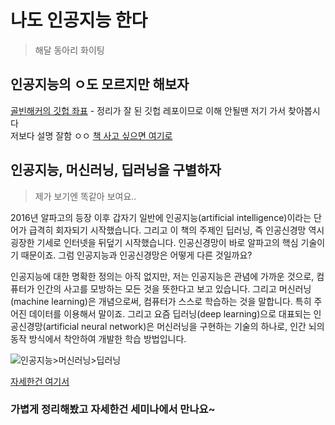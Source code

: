 # 나도 인공지능 한다
> 해달 동아리 화이팅

## 인공지능의 ㅇ도 모르지만 해보자

[골빈해커의 깃헙 좌표](https://github.com/golbin/TensorFlow-Tutorials) - 정리가 잘 된 깃헙 레포이므로 이해 안될땐 저기 가서 찾아봅시다   
저보다 설명 잘함 ㅇㅇ
[책 사고 싶으면 여기로](http://www.hanbit.co.kr/store/books/look.php?p_code=B7257101308)

## 인공지능, 머신러닝, 딥러닝을 구별하자
> 제가 보기엔 똑같아 보여요..    

2016년 알파고의 등장 이후 갑자기 일반에 인공지능(artificial intelligence)이라는 단어가 급격히 회자되기 시작했습니다. 그리고 이 책의 주제인 딥러닝, 즉 인공신경망 역시 굉장한 기세로 인터넷을 뒤덮기 시작했습니다. 인공신경망이 바로 알파고의 핵심 기술이기 때문이죠. 그럼 인공지능과 인공신경망은 어떻게 다른 것일까요?

인공지능에 대한 명확한 정의는 아직 없지만, 저는 인공지능은 관념에 가까운 것으로, 컴퓨터가 인간의 사고를 모방하는 모든 것을 뜻한다고 보고 있습니다. 그리고 머신러닝(machine learning)은 개념으로써, 컴퓨터가 스스로 학습하는 것을 말합니다. 특히 주어진 데이터를 이용해서 말이죠. 그리고 요즘 딥러닝(deep learning)으로 대표되는 인공신경망(artificial neural network)은 머신러닝을 구현하는 기술의 하나로, 인간 뇌의 동작 방식에서 착안하여 개발한 학습 방법입니다.

![인공지능>머신러닝>딥러닝](https://github.com/golbin/TensorFlow-Tutorials/blob/master/01%20-%20Why%20TensorFlow/images/fig0101.png)

[자세한건 여기서](https://github.com/golbin/TensorFlow-Tutorials/tree/master/01%20-%20Why%20TensorFlow)

### 가볍게 정리해봤고 자세한건 세미나에서 만나요~
